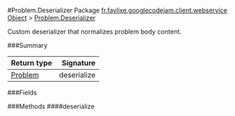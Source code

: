 #Problem.Deserializer
Package [fr.faylixe.googlecodejam.client.webservice](nullfr/faylixe/googlecodejam/client/webservice)
[Object]() > [Problem.Deserializer]()

Custom deserializer that normalizes problem body content.

###Summary

Return type | Signature
--- | ---:
[Problem]() | deserialize

###Fields

###Methods
####deserialize

